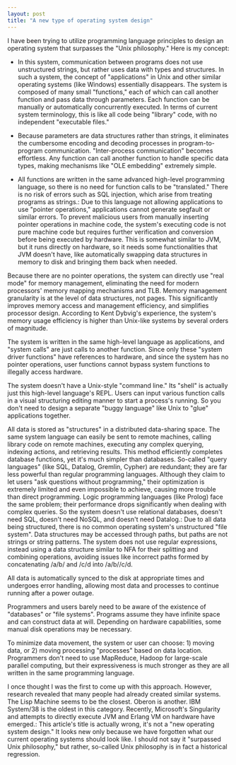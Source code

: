 ```yaml
---
layout: post
title: "A new type of operating system design"
---
```



I have been trying to utilize programming language principles to design an operating system that surpasses the "Unix philosophy." Here is my concept:

- In this system, communication between programs does not use unstructured strings, but rather uses data with types and structures. In such a system, the concept of "applications" in Unix and other similar operating systems (like Windows) essentially disappears. The system is composed of many small "functions," each of which can call another function and pass data through parameters. Each function can be manually or automatically concurrently executed. In terms of current system terminology, this is like all code being "library" code, with no independent "executable files."

- Because parameters are data structures rather than strings, it eliminates the cumbersome encoding and decoding processes in program-to-program communication. "Inter-process communication" becomes effortless. Any function can call another function to handle specific data types, making mechanisms like "OLE embedding" extremely simple.

- All functions are written in the same advanced high-level programming language, so there is no need for function calls to be "translated." There is no risk of errors such as SQL injection, which arise from treating programs as strings.: Due to this language not allowing applications to use "pointer operations," applications cannot generate segfault or similar errors. To prevent malicious users from manually inserting pointer operations in machine code, the system's executing code is not pure machine code but requires further verification and conversion before being executed by hardware. This is somewhat similar to JVM, but it runs directly on hardware, so it needs some functionalities that JVM doesn't have, like automatically swapping data structures in memory to disk and bringing them back when needed.

Because there are no pointer operations, the system can directly use "real mode" for memory management, eliminating the need for modern processors' memory mapping mechanisms and TLB. Memory management granularity is at the level of data structures, not pages. This significantly improves memory access and management efficiency, and simplifies processor design. According to Kent Dybvig's experience, the system's memory usage efficiency is higher than Unix-like systems by several orders of magnitude.

The system is written in the same high-level language as applications, and "system calls" are just calls to another function. Since only these "system driver functions" have references to hardware, and since the system has no pointer operations, user functions cannot bypass system functions to illegally access hardware.

The system doesn't have a Unix-style "command line." Its "shell" is actually just this high-level language's REPL. Users can input various function calls in a visual structuring editing manner to start a process's running. So you don't need to design a separate "buggy language" like Unix to "glue" applications together.

All data is stored as "structures" in a distributed data-sharing space. The same system language can easily be sent to remote machines, calling library code on remote machines, executing any complex querying, indexing actions, and retrieving results. This method efficiently completes database functions, yet it's much simpler than databases. So-called "query languages" (like SQL, Datalog, Gremlin, Cypher) are redundant; they are far less powerful than regular programming languages. Although they claim to let users "ask questions without programming," their optimization is extremely limited and even impossible to achieve, causing more trouble than direct programming. Logic programming languages (like Prolog) face the same problem; their performance drops significantly when dealing with complex queries. So the system doesn't use relational databases, doesn't need SQL, doesn't need NoSQL, and doesn't need Datalog.: Due to all data being structured, there is no common operating system's unstructured "file system". Data structures may be accessed through paths, but paths are not strings or string patterns. The system does not use regular expressions, instead using a data structure similar to NFA for their splitting and combining operations, avoiding issues like incorrect paths formed by concatenating /a/b/ and /c/d into /a/b//c/d.

All data is automatically synced to the disk at appropriate times and undergoes error handling, allowing most data and processes to continue running after a power outage.

Programmers and users barely need to be aware of the existence of "databases" or "file systems". Programs assume they have infinite space and can construct data at will. Depending on hardware capabilities, some manual disk operations may be necessary.

To minimize data movement, the system or user can choose: 1) moving data, or 2) moving processing "processes" based on data location. Programmers don't need to use MapReduce, Hadoop for large-scale parallel computing, but their expressiveness is much stronger as they are all written in the same programming language.

I once thought I was the first to come up with this approach. However, research revealed that many people had already created similar systems. The Lisp Machine seems to be the closest. Oberon is another. IBM System/38 is the oldest in this category. Recently, Microsoft's Singularity and attempts to directly execute JVM and Erlang VM on hardware have emerged.: This article's title is actually wrong, it's not a "new operating system design." It looks new only because we have forgotten what our current operating systems should look like. I should not say it "surpassed Unix philosophy," but rather, so-called Unix philosophy is in fact a historical regression.